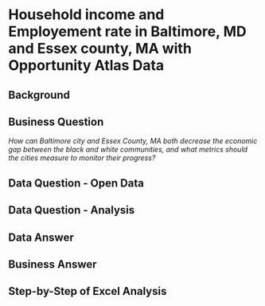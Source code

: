 # Household income and Employement rate in Baltimore, MD and Essex county, MA with Opportunity Atlas Data

## Background

## Business Question
_How can Baltimore city and Essex County, MA both decrease the economic gap between the black and white communities, and what metrics should the cities measure to monitor their progress?_
## Data Question - Open Data

## Data Question - Analysis

## Data Answer

## Business Answer

## Step-by-Step of Excel Analysis
